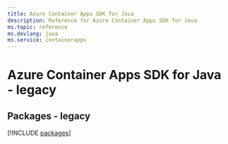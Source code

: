 ```yaml
---
title: Azure Container Apps SDK for Java
description: Reference for Azure Container Apps SDK for Java
ms.topic: reference
ms.devlang: java
ms.service: containerapps
---
```

# Azure Container Apps SDK for Java - legacy
## Packages - legacy
[!INCLUDE [packages](container-apps-index.md)]

